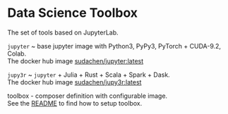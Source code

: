 # Data Science Toolbox  

The set of tools based on JupyterLab.

`jupyter` ~ base jupyter image with Python3, PyPy3, PyTorch + CUDA-9.2, Colab.    
The docker hub image [sudachen/jupyter:latest](http://hub.docker.com/r/sudachen/jupyter)

`jupy3r` ~ `jupyter` + Julia + Rust + Scala + Spark + Dask.   
The docker hub image [sudachen/jupy3r:latest](http://hub.docker.com/r/sudachen/jupy3r)

toolbox - composer definition with configurable image.   
See the [README](https://github.com/sudachen/dstoolbox/blob/master/toolbox/README.md) to find how to setup toolbox.

